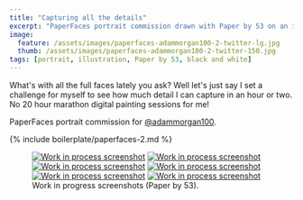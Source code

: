 ```yaml
---
title: "Capturing all the details"
excerpt: "PaperFaces portrait commission drawn with Paper by 53 on an iPad."
image: 
  feature: /assets/images/paperfaces-adammorgan100-2-twitter-lg.jpg
  thumb: /assets/images/paperfaces-adammorgan100-2-twitter-150.jpg
tags: [portrait, illustration, Paper by 53, black and white]
---
```


What's with all the full faces lately you ask? Well let's just say I set a challenge for myself to see how much detail I can capture in an hour or two. No 20 hour marathon digital painting sessions for me!

PaperFaces portrait commission for [@adammorgan100](http://twitter.com/adammorgan100).

{% include boilerplate/paperfaces-2.md %}

<figure class="half">
	<a href="{{ site.url }}/assets/images/paperfaces-adammorgan100-2-process-1-lg.jpg"><img src="{{ site.url }}/assets/images/paperfaces-adammorgan100-2-process-1-600.jpg" alt="Work in process screenshot"></a>
	<a href="{{ site.url }}/assets/images/paperfaces-adammorgan100-2-process-2-lg.jpg"><img src="{{ site.url }}/assets/images/paperfaces-adammorgan100-2-process-2-600.jpg" alt="Work in process screenshot"></a>
	<a href="{{ site.url }}/assets/images/paperfaces-adammorgan100-2-process-3-lg.jpg"><img src="{{ site.url }}/assets/images/paperfaces-adammorgan100-2-process-3-600.jpg" alt="Work in process screenshot"></a>
	<a href="{{ site.url }}/assets/images/paperfaces-adammorgan100-2-process-4-lg.jpg"><img src="{{ site.url }}/assets/images/paperfaces-adammorgan100-2-process-4-600.jpg" alt="Work in process screenshot"></a>
	<a href="{{ site.url }}/assets/images/paperfaces-adammorgan100-2-process-5-lg.jpg"><img src="{{ site.url }}/assets/images/paperfaces-adammorgan100-2-process-5-600.jpg" alt="Work in process screenshot"></a>
	<a href="{{ site.url }}/assets/images/paperfaces-adammorgan100-2-process-6-lg.jpg"><img src="{{ site.url }}/assets/images/paperfaces-adammorgan100-2-process-6-600.jpg" alt="Work in process screenshot"></a>
	<figcaption>Work in progress screenshots (Paper by 53).</figcaption>
</figure>